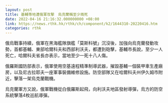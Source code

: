 ```yaml
---
layout: post
title: 基輔等地遭俄軍攻擊　烏克蘭稱至少兩死
date: 2022-04-16 21:16:32.000000000 +08:00
link: https://news.rthk.hk/rthk/ch/component/k2/1644310-20220416.htm
categories: rthk
---
```


俄烏戰事持續，俄軍在黑海艦隊旗艦「莫斯科號」沉沒後，加強向烏克蘭發動攻勢，首都基輔、東部哈爾科夫和西部利沃夫，都遭到砲擊，基輔市長說，至少一人死亡，哈爾科夫省長亦表示，當地至少一死十八人傷。

俄羅斯國防部表示，俄軍使用空基遠程精準制導武器，摧毀基輔一個裝甲車生產廠房，以及尼古拉耶夫一座軍事裝備維修設施。防空部隊又在哈爾科夫州伊久姆市附近，擊落一架烏克蘭戰機。

烏克蘭軍方又說，俄軍戰機從白俄羅斯起飛，向利沃夫地區發射導彈，烏方的防空系統擊落4枚巡航導彈。
